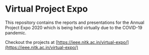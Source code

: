 # Virtual Project Expo

This repository contains the reports and presentations for the Annual Project Expo 2020 which is being held virtually due to the COVID-19 pandemic.

Checkout the projects at  [https://ieee.nitk.ac.in/virtual-expo/](https://ieee.nitk.ac.in/virtual-expo/)
